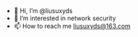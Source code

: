 - 👋 Hi, I’m @liusuxyds
- 👀 I’m interested in network security
- 📫 How to reach me liusuxyds@163.com
<!---
liusuxyds/liusuxyds is a ✨ special ✨ repository because its `README.md` (this file) appears on your GitHub profile.
You can click the Preview link to take a look at your changes.
--->
